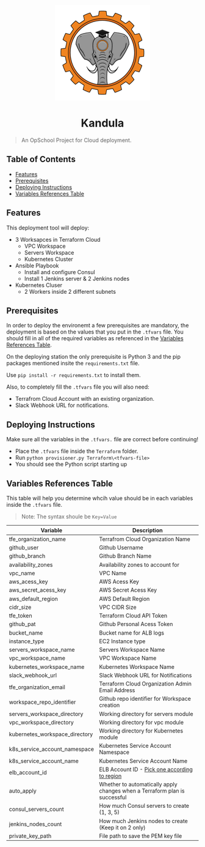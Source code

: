 <p align="center"><img width="250px" src="KandulaLogo.png"></p>

<h1 align="center">Kandula</h1>

> An OpSchool Project for Cloud deployment.

## Table of Contents

- [Features](#features)
- [Prerequisites](#prerequisites)
- [Deploying Instructions](#deploying-instructions)
- [Variables References Table](#variables-references-table)


## Features

This deployment tool will deploy:
+ 3 Worksapces in Terraform Cloud
  + VPC Workspace
  + Servers Workspace
  + Kubernetes Cluster
+ Ansible Playbook
  + Install and configure Consul
  + Install 1 Jenkins server & 2 Jenkins nodes
+ Kubernetes Cluser
  + 2 Workers inside 2 different subnets


## Prerequisites 

In order to deploy the environemt a few prerequisites are mandatory, the deployment is based on the values that you put in the `.tfvars` file.
You should fill in all of the required variables as referenced in the [Variables References Table](#variables-references-table).

On the deploying station the only prerequisite is Python 3 and the pip packages mentioned insite the `requirements.txt` file.

Use `pip install -r requirements.txt` to install them.

Also, to completely fill the `.tfvars` file you will also need:
- Terrafrom Cloud Account with an existing organization.
- Slack Webhook URL for notifications.


## Deploying Instructions 

Make sure all the variables in the `.tfvars.` file are correct before continuing!

- Place the `.tfvars` file inside the `Terraform` folder.
- Run `python provisioner.py Terraform\<tfvars-file>`
- You should see the Python script starting up


## Variables References Table

This table will help you determine whcih value should be in each variables inside the `.tfvars` file.

> Note: The syntax shoule be `Key=Value`

| Variable | Description |
| ------ | ------ |
| tfe_organization_name | Terrafrom Cloud Organization Name |
| github_user | Github Username |
| github_branch | Github Branch Name |
| availability_zones | Availability zones to account for |
| vpc_name | VPC Name |
| aws_acess_key | AWS Acess Key |
| aws_secret_acess_key | AWS Secret Acess Key |
| aws_default_region | AWS Default Region |
| cidr_size | VPC CIDR Size |
| tfe_token | Terraform Cloud API Token |
| github_pat | Github Personal Acess Token |
| bucket_name | Bucket name for ALB logs |
| instance_type | EC2 Instance type |
| servers_workspace_name | Servers Workspace Name |
| vpc_workspace_name | VPC Workspace Name |
| kubernetes_workspace_name | Kubernetes Workspace Name |
| slack_webhook_url | Slack Webhook URL for Notifications |
| tfe_organization_email | Terraform Cloud Organization Admin Email Address |
| workspace_repo_identifier | Github repo identifier for Workspace creation |
| servers_workspace_directory | Working directory for servers module |
| vpc_workspace_directory | Working directory for vpc module |
| kubernetes_workspace_directory | Working directory for Kubernetes module |
| k8s_service_account_namespace | Kubernetes Service Account Namespace |
| k8s_service_account_name | Kubernetes Service Account Name |
| elb_account_id | ELB Account ID - [Pick one according to region](https://docs.aws.amazon.com/elasticloadbalancing/latest/application/load-balancer-access-logs.html#access-logging-bucket-permissions) |
| auto_apply | Whether to automatically apply changes when a Terraform plan is successful |
| consul_servers_count | How much Consul servers to create (1, 3, 5) |
| jenkins_nodes_count | How much Jenkins nodes to create (Keep it on 2 only) |
| private_key_path | File path to save the PEM key file |
